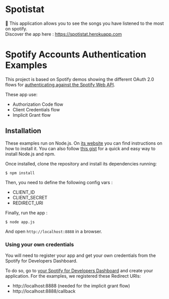 # Spotistat
:musical_note: This application allows you to see the songs you have listened to the most on spotify.  
Discover the app here : https://spotistat.herokuapp.com

# Spotify Accounts Authentication Examples

This project is based on Spotify demos showing the different OAuth 2.0 flows for [authenticating against the Spotify Web API](https://developer.spotify.com/web-api/authorization-guide/).

These app use:

* Authorization Code flow
* Client Credentials flow
* Implicit Grant flow

## Installation

These examples run on Node.js. On [its website](http://www.nodejs.org/download/) you can find instructions on how to install it. You can also follow [this gist](https://gist.github.com/isaacs/579814) for a quick and easy way to install Node.js and npm.

Once installed, clone the repository and install its dependencies running:

    $ npm install

Then, you need to define the following config vars :
- CLIENT_ID
- CLIENT_SECRET
- REDIRECT_URI

Finally, run the app :

    $ node app.js
    
And open `http://localhost:8888` in a browser.

### Using your own credentials
You will need to register your app and get your own credentials from the Spotify for Developers Dashboard.

To do so, go to [your Spotify for Developers Dashboard](https://beta.developer.spotify.com/dashboard) and create your application. For the examples, we registered these Redirect URIs:

* http://localhost:8888 (needed for the implicit grant flow)
* http://localhost:8888/callback

